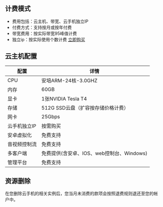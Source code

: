 ## 计费模式 
* 费用包括：云主机、带宽、云手机独立IP
* 付费方式：支持按月或按年付费
* 带宽费用：按实际带宽95峰值计费
* 独立ip：按实际使用个数计费
[立即购买](https://console.ucloud.cn/uphone/server)


## 云主机配置
|配置       |详情            |
|-------------|----------------|
|CPU        |安培ARM-24核-3.0GHZ         |
|内存       |60GB                       |
|显卡       |1张NVIDIA Tesla T4          |
|存储       |512G SSD云盘（扩容按存储价格计费）|
|网卡       |25Gbps                      |
|云手机独立IP     |按需购买               |
|安卓虚拟化   |免费支持                   |
|音视频控制流 |免费支持                   |
|多客户端     |免费提供(含安卓、IOS、web控制台、Windows)   |
|管理平台  |免费支持                  |

## 资源删除
在您删除云手机的相关实例后，您当月未消费的款项会按照退费规则退还至您的帐户中。
